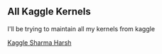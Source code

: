 ## All Kaggle Kernels


I'll be trying to maintain all my kernels from kaggle

<a href="https://www.kaggle.com/sharmaharsh" target='_blank'>Kaggle Sharma Harsh</a>

